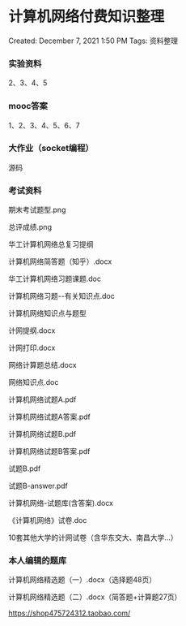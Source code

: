 # 计算机网络付费知识整理

Created: December 7, 2021 1:50 PM
Tags: 资料整理

### 实验资料

2、3、4、5

### mooc答案

1、2、3、4、5、6、7

### 大作业（socket编程）

源码

### 考试资料

期末考试题型.png

总评成绩.png

华工计算机网络总复习提纲

计算机网络简答题（知乎）.docx

华工计算机网络习题课题.doc

计算机网络习题--有关知识点.doc

计算机网络知识点与题型

计网提纲.docx

计网打印.docx

网络计算题总结.docx

网络知识点.doc

计算机网络试题A.pdf

计算机网络试题A答案.pdf

计算机网络试题B.pdf

计算机网络试题B答案.pdf

试题B.pdf

试题B-answer.pdf

计算机网络-试题库(含答案).docx

《计算机网络》试卷.doc

10套其他大学的计网试卷（含华东交大、南昌大学...）

### 本人编辑的题库

计算机网络精选题（一）.docx（选择题48页）

计算机网络精选题（二）.docx（简答题+计算题27页）

https://shop475724312.taobao.com/